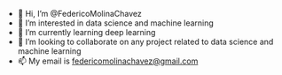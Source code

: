 - 👋 Hi, I’m @FedericoMolinaChavez
- 👀 I’m interested in data science and machine learning
- 🌱 I’m currently learning deep learning
- 💞️ I’m looking to collaborate on any project related to data science and machine learning
- 📫 My email is federicomolinachavez@gmail.com

<!---
FedericoMolinaChavez/FedericoMolinaChavez is a ✨ special ✨ repository because its `README.md` (this file) appears on your GitHub profile.
You can click the Preview link to take a look at your changes.
--->
